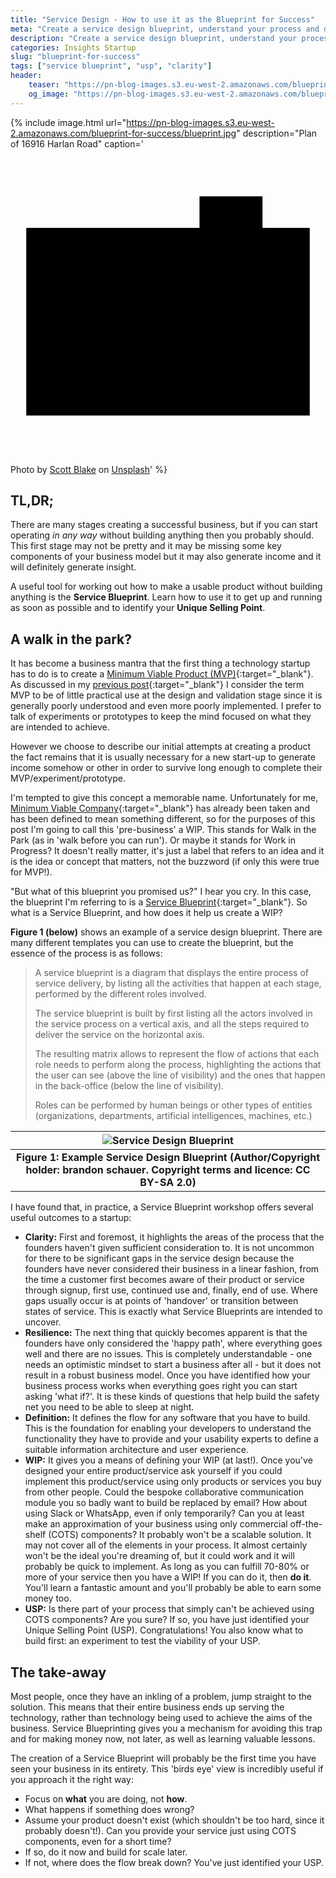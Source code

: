 ```yaml
---
title: "Service Design - How to use it as the Blueprint for Success"
meta: "Create a service design blueprint, understand your process and discover your unique value"
description: "Create a service design blueprint, understand your process and discover your unique value"
categories: Insights Startup
slug: "blueprint-for-success"
tags: ["service blueprint", "usp", "clarity"]
header:
    teaser: "https://pn-blog-images.s3.eu-west-2.amazonaws.com/blueprint-for-success/blueprint.jpg"
    og_image: "https://pn-blog-images.s3.eu-west-2.amazonaws.com/blueprint-for-success/blueprint.jpg"
---
```


{% include image.html url="https://pn-blog-images.s3.eu-west-2.amazonaws.com/blueprint-for-success/blueprint.jpg" description="Plan of 16916 Harlan Road" caption='<svg class="icon camera-icon" viewBox="0 0 20 20" version="1.1" aria-labelledby="title"><title>camera</title><path d="M1,5H19V16.91H1ZM12,3h4V5H12ZM10,13.27a2.32,2.32,0,0,1,0-4.64h0a2.32,2.32,0,0,1,0,4.64Z"></path></svg><span>Photo by <a href="https://unsplash.com/@sunburned_surveyor?utm_source=unsplash&amp;utm_medium=referral&amp;utm_content=creditCopyText">Scott Blake</a> on <a href="https://unsplash.com/?utm_source=unsplash&amp;utm_medium=referral&amp;utm_content=creditCopyText">Unsplash</a></span>' %}

## TL,DR;

There are many stages creating a successful business, but if you can start operating *in any way* without building anything then you probably should.  This first stage may not be pretty and it may be missing some key components of your business model but it may also generate income and it will definitely generate insight.

A useful tool for working out how to make a usable product without building anything is the **Service Blueprint**. Learn how to use it to get up and running as soon as possible and to identify your **Unique Selling Point**.

## A walk in the park?

It has become a business mantra that the first thing a technology startup has to do is to create a [Minimum Viable Product (MVP)][minviaprod]{:target="_blank"}.  As discussed in my [previous post][prevpost]{:target="_blank"} I consider the term MVP to be of little practical use at the design and validation stage since it is generally poorly understood and even more poorly implemented.  I prefer to talk of experiments or prototypes to keep the mind focused on what they are intended to achieve.

However we choose to describe our initial attempts at creating a product the fact remains that it is usually necessary for a new start-up to generate income somehow or other in order to survive long enough to complete their MVP/experiment/prototype.

I'm tempted to give this concept a memorable name.  Unfortunately for me, [Minimum Viable Company][mvc]{:target="_blank"} has already been taken and has been defined to mean something different, so for the purposes of this post I'm going to call this 'pre-business' a WIP.  This stands for Walk in the Park (as in 'walk before you can run').  Or maybe it stands for Work in Progress? It doesn't really matter, it's just a label that refers to an idea and it is the idea or concept that matters, not the buzzword (if only this were true for MVP!).

"But what of this blueprint you promised us?" I hear you cry. In this case, the blueprint I'm referring to is a [Service Blueprint][serviceblueprint]{:target="_blank"}. So what is a Service Blueprint, and how does it help us create a WIP?

**Figure 1 (below)** shows an example of a service design blueprint.  There are many different templates you can use to create the blueprint, but the essence of the process is as follows:

 > A service blueprint is a diagram that displays the entire process of service delivery, by listing all the activities that happen at each stage, performed by the different roles involved.
 > 
 > The service blueprint is built by first listing all the actors involved in the service process on a vertical axis, and all the steps required to deliver the service on the horizontal axis.
 > 
 > The resulting matrix allows to represent the flow of actions that each role needs to perform along the process, highlighting the actions that the user can see (above the line of visibility) and the ones that happen in the back-office (below the line of visibility).
 > 
 > Roles can be performed by human beings or other types of entities (organizations, departments, artificial intelligences, machines, etc.)

| ![Service Design Blueprint](https://pn-blog-images.s3.eu-west-2.amazonaws.com/blueprint-for-success/service-design.jpg) |
|:--:|
| **Figure 1: Example Service Design Blueprint (Author/Copyright holder: brandon schauer. Copyright terms and licence: CC BY-SA 2.0)** |

I have found that, in practice, a Service Blueprint workshop offers several useful outcomes to a startup:

- **Clarity:** First and foremost, it highlights the areas of the process that the founders haven't given sufficient consideration to.  It is not uncommon for there to be significant gaps in the service design because the founders have never considered their business in a linear fashion, from the time a customer first becomes aware of their product or service through signup, first use, continued use and, finally, end of use.  Where gaps usually occur is at points of 'handover' or transition between states of service.  This is exactly what Service Blueprints are intended to uncover.
- **Resilience:** The next thing that quickly becomes apparent is that the founders have only considered the 'happy path', where everything goes well and there are no issues.  This is completely understandable - one needs an optimistic mindset to start a business after all - but it does not result in a robust business model.  Once you have identified how your business process works when everything goes right you can start asking 'what if?'.  It is these kinds of questions that help build the safety net you need to be able to sleep at night.
- **Definition:** It defines the flow for any software that you have to build.  This is the foundation for enabling your developers to understand the functionality they have to provide and your usability experts to define a suitable information architecture and user experience.
- **WIP:** It gives you a means of defining your WIP (at last!). Once you've designed your entire product/service ask yourself if you could implement this product/service using only products or services you buy from other people. Could the bespoke collaborative communication module you so badly want to build be replaced by email? How about using Slack or WhatsApp, even if only temporarily?  Can you at least make an approximation of your business using only commercial off-the-shelf (COTS) components? It probably won't be a scalable solution.  It may not cover all of the elements in your process.  It almost certainly won't be the ideal you're dreaming of, but it could work and it will probably be quick to implement. As long as you can fulfill 70-80% or more of your service then you have a WIP!  If you can do it, then **do it**.  You'll learn a fantastic amount and you'll probably be able to earn some money too.
- **USP:** Is there part of your process that simply can't be achieved using COTS components?  Are you sure?  If so, you have just identified your Unique Selling Point (USP).  Congratulations!  You also know what to build first: an experiment to test the viability of your USP.
  

## The take-away

Most people, once they have an inkling of a problem, jump straight to the solution.  This means that their entire business ends up serving the technology, rather than technology being used to achieve the aims of the business.  Service Blueprinting gives you a mechanism for avoiding this trap and for making money now, not later, as well as learning valuable lessons.

The creation of a Service Blueprint will probably be the first time you have seen your business in its entirety. This 'birds eye' view is incredibly useful if you approach it the right way:

- Focus on **what** you are doing, not **how**.
- What happens if something does wrong?
- Assume your product doesn't exist (which shouldn't be too hard, since it probably doesn't!). Can you provide your service just using COTS components, even for a short time?
- If so, do it now and build for scale later. 
- If not, where does the flow break down? You've just identified your USP.

[minviaprod]: <http://theleanstartup.com>
[prevpost]: <https://paulnebel.io/insights/startup/what-point-prototype/>
[mvc]: <https://techcrunch.com/2020/01/31/you-need-a-minimum-viable-company-not-a-minimum-viable-product/>
[serviceblueprint]: <https://servicedesigntools.org/tools/service-blueprint>